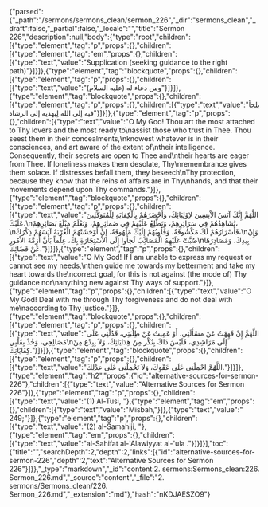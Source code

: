 {"parsed":{"_path":"/sermons/sermons_clean/sermon_226","_dir":"sermons_clean","_draft":false,"_partial":false,"_locale":"","title":"Sermon 226","description":null,"body":{"type":"root","children":[{"type":"element","tag":"p","props":{},"children":[{"type":"element","tag":"em","props":{},"children":[{"type":"text","value":"Supplication (seeking guidance to the right path)"}]}]},{"type":"element","tag":"blockquote","props":{},"children":[{"type":"element","tag":"p","props":{},"children":[{"type":"text","value":"ومن دعاء له (عليه السلام)"}]}]},{"type":"element","tag":"blockquote","props":{},"children":[{"type":"element","tag":"p","props":{},"children":[{"type":"text","value":"يلجأ فيه إلى الله لِيهديه إلى الرشاد"}]}]},{"type":"element","tag":"p","props":{},"children":[{"type":"text","value":"O My God! Thou art the most attached to Thy lovers and the most ready to\nassist those who trust in Thee. Thou seest them in their concealments,\nknowest whatever is in their consciences, and art aware of the extent of\ntheir intelligence. Consequently, their secrets are open to Thee and\ntheir hearts are eager from Thee. If loneliness makes them desolate, Thy\nremembrance gives them solace. If distresses befall them, they beseech\nThy protection, because they know that the reins of affairs are in Thy\nhands, and that their movements depend upon Thy commands."}]},{"type":"element","tag":"blockquote","props":{},"children":[{"type":"element","tag":"p","props":{},"children":[{"type":"text","value":"اللَّهُمَّ إِنَّكَ آنَسُ الاْنِسِينَ لاِوْلِيَائِكَ، وَأَحْضَرُهُمْ بِالْكِفايَةِ لِلْمُتَوَكِّلِينَ عَلَيْكَ،\nتُشَاهِدُهُمْ فِي سَرَائِرِهِمْ، وَتَطَّلِعُ عَلَيْهِمْ فِي ضَمائِرِهِمْ، وَتَعْلَمُ مَبْلَغَ بَصَائِرِهِمْ،\nفَأَسْرَارُهُمْ لَكَ مَكْشُوفَةٌ، وَقُلُوبُهُمْ إِلَيْكَ مَلْهُوفَةٌ، إِنْ أَوْحَشَتْهُمُ الْغُرْبَةُ آنَسَهُمْ ذِكْرُكَ،\nوَإِنْ صُبَّتْ عَلَيْهِمُ الْمَصَائِبُ لَجأُوا إِلَى الاْسْتِجَارَةِ بِكَ، عِلْماً بَأَنَّ أَزِمَّةَ الاْمُورِ\nبِيدِكَ، وَمَصَادِرَهَا عَنْ قَضَائِكَ."}]}]},{"type":"element","tag":"p","props":{},"children":[{"type":"text","value":"O My God! If I am unable to express my request or cannot see my needs,\nthen guide me towards my betterment and take my heart towards the\ncorrect goal, for this is not against (the mode of) Thy guidance nor\nanything new against Thy ways of support."}]},{"type":"element","tag":"p","props":{},"children":[{"type":"text","value":"O My God! Deal with me through Thy forgiveness and do not deal with me\naccording to Thy justice."}]},{"type":"element","tag":"blockquote","props":{},"children":[{"type":"element","tag":"p","props":{},"children":[{"type":"text","value":"اللَّهُمَّ إِنْ فَهِهْتُ عَنْ مسْأَلَتِي، أَوْ عَمِيتُ عَنْ طِلْبَتِي، فَدُلَّنِي عَلَى مَصَالِحِي، وَخُذْ بِقَلْبِي\nإِلَى مَرَاشِدِي، فَلَيْسَ ذَاكَ بِنُكْر مِنْ هِدَايَاتِكَ، وَلاَ بِبِدْع مِنْ كِفَايَاتِكَ."}]}]},{"type":"element","tag":"blockquote","props":{},"children":[{"type":"element","tag":"p","props":{},"children":[{"type":"text","value":"اللَّهُمَّ احْمِلْنِي عَلَى عَفْوِكَ، وَلاَ تَحْمِلْنِي عَلَى عدْلِكَ."}]}]},{"type":"element","tag":"h2","props":{"id":"alternative-sources-for-sermon-226"},"children":[{"type":"text","value":"Alternative Sources for Sermon 226"}]},{"type":"element","tag":"p","props":{},"children":[{"type":"text","value":"(1) Al-Tusi, "},{"type":"element","tag":"em","props":{},"children":[{"type":"text","value":"Misbah,"}]},{"type":"text","value":" 249;"}]},{"type":"element","tag":"p","props":{},"children":[{"type":"text","value":"(2) al-Samahiji, "},{"type":"element","tag":"em","props":{},"children":[{"type":"text","value":"al-Sahifat al-'Alawiyyat al-'ula ."}]}]}],"toc":{"title":"","searchDepth":2,"depth":2,"links":[{"id":"alternative-sources-for-sermon-226","depth":2,"text":"Alternative Sources for Sermon 226"}]}},"_type":"markdown","_id":"content:2. sermons:Sermons_clean:226. Sermon_226.md","_source":"content","_file":"2. sermons/Sermons_clean/226. Sermon_226.md","_extension":"md"},"hash":"nKDJAESZO9"}